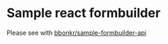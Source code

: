 # Sample react formbuilder

Please see with [bbonkr/sample-formbuilder-api](https://github.com/bbonkr/sample-formbuilder-api)

